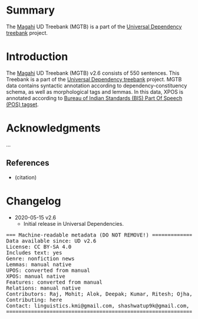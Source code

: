 # Summary

The [Magahi](https://en.wikipedia.org/wiki/Magahi_language) UD Treebank (MGTB) is a part of the [Universal Dependency treebank](http://universaldependencies.org/) project.


# Introduction
The [Magahi](https://en.wikipedia.org/wiki/Magahi_language) UD Treebank (MGTB) v2.6 consists of 550 sentences. This Treebank is a part of the [Universal Dependency treebank](http://universaldependencies.org/) project. MGTB data contains syntactic annotation according to dependency-constituency schema, as well as morphological tags and lemmas. In this data, XPOS is annotated  according to [Bureau of Indian Standards (BIS) Part Of Speech (POS) tagset](http://tdil-dc.in/tdildcMain/articles/134692Draft%20POS%20Tag%20standard.pdf).


# Acknowledgments

...

## References

* (citation)


# Changelog

* 2020-05-15 v2.6
  * Initial release in Universal Dependencies.


<pre>
=== Machine-readable metadata (DO NOT REMOVE!) ================================
Data available since: UD v2.6
License: CC BY-SA 4.0
Includes text: yes
Genre: nonfiction news
Lemmas: manual native
UPOS: converted from manual
XPOS: manual native
Features: converted from manual
Relations: manual native
Contributors: Raj, Mohit; Alok, Deepak; Kumar, Ritesh; Ojha, Atul Kr.; Zeman, Daniel
Contributing: here
Contact: linguistics.kmi@gmail.com, shashwatup9k@gmail.com, zeman@ufal.mff.cuni.cz
===============================================================================
</pre>
